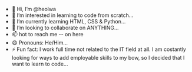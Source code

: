 - 👋 Hi, I’m @heolwa
- 👀 I’m interested in learning to code from scratch...
- 🌱 I’m currently learning HTML, CSS & Python...
- 💞️ I’m looking to collaborate on ANYTHING...
- 📫 hot to reach me -- on here 
- 😄 Pronouns: He/Him...
- ⚡ Fun fact: I work full time not related to the IT field at all. I am costantly looking for ways to add employable skills to my bow, so I decided that I want to learn to code...

<!---
heolwa/heolwa is a ✨ special ✨ repository because its `README.md` (this file) appears on your GitHub profile.
You can click the Preview link to take a look at your changes.
--->
